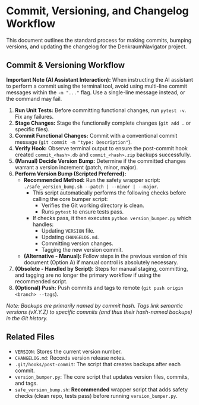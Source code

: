 # Commit, Versioning, and Changelog Workflow

This document outlines the standard process for making commits, bumping versions, and updating the changelog for the DenkraumNavigator project.

## Commit & Versioning Workflow

**Important Note (AI Assistant Interaction):** When instructing the AI assistant to perform a commit using the terminal tool, avoid using multi-line commit messages within the `-m "..."` flag. Use a single-line message instead, or the command may fail.

1.  **Run Unit Tests:** Before committing functional changes, run `pytest -v`. Fix any failures.
2.  **Stage Changes:** Stage the functionally complete changes (`git add .` or specific files).
3.  **Commit Functional Changes:** Commit with a conventional commit message (`git commit -m "type: Description"`).
4.  **Verify Hook:** Observe terminal output to ensure the post-commit hook created `commit_<hash>.db` and `commit_<hash>.zip` backups successfully.
5.  **(Manual) Decide Version Bump:** Determine if the committed changes warrant a version increment (patch, minor, major).
6.  **Perform Version Bump (Scripted Preferred):**
    *   **Recommended Method:** Run the safety wrapper script: `./safe_version_bump.sh --patch | --minor | --major`.
        *   This script automatically performs the following checks before calling the core bumper script:
            *   Verifies the Git working directory is clean.
            *   Runs `pytest` to ensure tests pass.
        *   If checks pass, it then executes `python version_bumper.py` which handles:
            *   Updating `VERSION` file.
            *   Updating `CHANGELOG.md`.
            *   Committing version changes.
            *   Tagging the new version commit.
    *   **(Alternative - Manual):** Follow steps in the previous version of this document (Option A) if manual control is absolutely necessary.
7.  **(Obsolete - Handled by Script):** Steps for manual staging, committing, and tagging are no longer the primary workflow if using the recommended script.
8.  **(Optional) Push:** Push commits and tags to remote (`git push origin <branch> --tags`).

*Note: Backups are primarily named by commit hash. Tags link semantic versions (vX.Y.Z) to specific commits (and thus their hash-named backups) in the Git history.*

## Related Files

*   `VERSION`: Stores the current version number.
*   `CHANGELOG.md`: Records version release notes.
*   `.git/hooks/post-commit`: The script that creates backups after each commit.
*   `version_bumper.py`: The core script that updates version files, commits, and tags.
*   `safe_version_bump.sh`: **Recommended** wrapper script that adds safety checks (clean repo, tests pass) before running `version_bumper.py`. 
